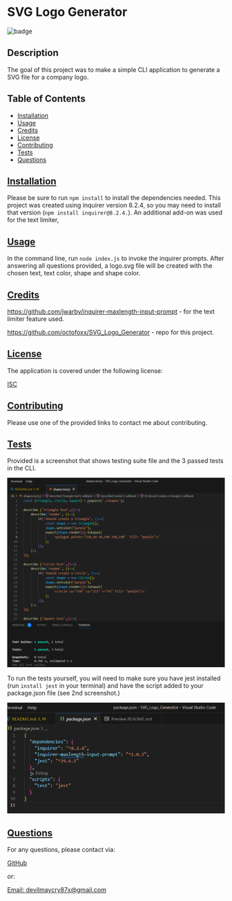 
# SVG Logo Generator

![badge](https://img.shields.io/badge/License-ISC-blue.svg)

## Description

  The goal of this project was to make a simple CLI application to generate a SVG file for a company logo.

## Table of Contents
  
* [Installation](#installation)
* [Usage](#usage)
* [Credits](#credits)
* [License](#license)
* [Contributing](#contributing)
* [Tests](#tests)
* [Questions](#questions)

## [Installation](#table-of-contents)

  Please be sure to run  `npm install` to install the dependencies needed. This project was created using inquirer version 8.2.4, so you may need to install that version (`npm install inquirer@8.2.4.`). An additional add-on was used for the text limiter,

## [Usage](#table-of-contents)
  
  In the command line, run `node index.js` to invoke the inquirer prompts. After answering all questions provided, a logo.svg file will be created with the chosen text, text color, shape and shape color.

## [Credits](#table-of-contents)
  
  https://github.com/jwarby/inquirer-maxlength-input-prompt - for the text limiter feature used.

  https://github.com/octofoxx/SVG_Logo_Generator - repo for this project.

## [License](#table-of-contents)
  
  The application is covered under the following license:
  
  [ISC](https://opensource.org/licenses/ISC)  

## [Contributing](#table-of-contents)
  
  Please use one of the provided links to contact me about contributing.

## [Tests](#table-of-contents)

  Provided is a screenshot that shows testing suite file and the 3 passed tests in the CLI.
  
  ![shapes.test.js file with CLI showing passed tests](lib/screenshots/tests.png)

  To run the tests yourself, you will need to make sure you have jest installed (run `install jest` in your terminal) and have the script added to your package.json file (see 2nd screenshot.)

  ![package.json file with the "scripts" shown to run the jest testing suite](lib/screenshots/test_script.png)

## [Questions](#table-of-contents)

  For any questions, please contact via:
  
  [GitHub](https://github.com/octofoxx)

  or:
  
  [Email: devilmaycry87x@gmail.com](mailto:devilmaycry87x@gmail.com)  
